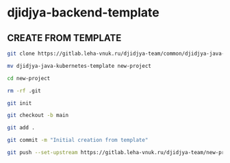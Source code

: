 # djidjya-backend-template



## CREATE FROM TEMPLATE

```bash
git clone https://gitlab.leha-vnuk.ru/djidjya-team/common/djidjya-java-kubernetes-template.git
```
```bash
mv djidjya-java-kubernetes-template new-project
```
```bash
cd new-project
```
```bash
rm -rf .git
```
```bash
git init
```
```bash
git checkout -b main
```
```bash
git add .
```
```bash
git commit -m "Initial creation from template"
```
```bash
git push --set-upstream https://gitlab.leha-vnuk.ru/djidjya-team/new-project.git main
```